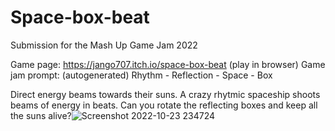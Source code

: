 # Space-box-beat
 Submission for the Mash Up Game Jam 2022


Game page: https://jango707.itch.io/space-box-beat (play in browser)
Game jam prompt: (autogenerated) Rhythm - Reflection - Space - Box

Direct energy beams towards their suns. A crazy rhytmic spaceship shoots beams of energy in beats. Can you rotate the reflecting boxes and keep all the suns alive?![Screenshot 2022-10-23 234724](https://user-images.githubusercontent.com/37816494/198249938-368993f9-f098-49cf-aa05-8eb0b6a45f1d.jpeg)
